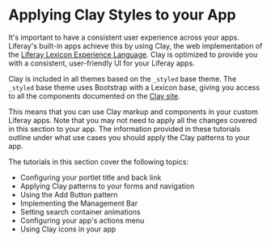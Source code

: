 # Applying Clay Styles to your App [](id=applying-lexicon-styles-to-your-app)

It's important to have a consistent user experience across your apps. Liferay's
built-in apps achieve this by using Clay, the web implementation of the
[Liferay Lexicon Experience Language](https://dev.liferay.com/participate/liferaypedia/-/wiki/Main/Lexicon).
Clay is optimized to provide you with a consistent, user-friendly UI for your
Liferay apps.

Clay is included in all themes based on the `_styled` base theme. The `_styled` 
base theme uses Bootstrap with a Lexicon base, giving you access to all the 
components documented on the [Clay site](http://liferay.github.io/clay/).
<!-- Change this to the new Clay site once it is fully built -->
This means that you can use Clay markup and components in your custom Liferay 
apps. Note that you may not need to apply all the changes covered in this 
section to your app. The information provided in these tutorials outline 
under what use cases you should apply the Clay patterns to your app.

The tutorials in this section cover the following topics:

- Configuring your portlet title and back link
- Applying Clay patterns to your forms and navigation
- Using the Add Button pattern
- Implementing the Management Bar
- Setting search container animations
- Configuring your app's actions menu
- Using Clay icons in your app